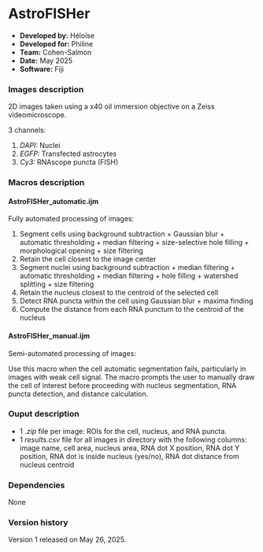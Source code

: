 # AstroFISHer

* **Developed by:** Héloïse
* **Developed for:** Philine
* **Team:** Cohen-Salmon
* **Date:** May 2025
* **Software:** Fiji


### Images description

2D images taken using a x40 oil immersion objective on a Zeiss videomicroscope.

3 channels:
  1. *DAPI:* Nuclei
  2. *EGFP:* Transfected astrocytes
  3. *Cy3:* RNAscope puncta (FISH)
     
### Macros description

#### AstroFISHer_automatic.ijm
Fully automated processing of images:
1. Segment cells using background subtraction + Gaussian blur + automatic thresholding + median filtering + size-selective hole filling + morphological opening + size filtering
2. Retain the cell closest to the image center
3. Segment nuclei using background subtraction + median filtering + automatic thresholding + median filtering + hole filling + watershed splitting + size filtering
4. Retain the nucleus closest to the centroid of the selected cell
5. Detect RNA puncta within the cell using Gaussian blur + maxima finding
6. Compute the distance from each RNA punctum to the centroid of the nucleus
   
#### AstroFISHer_manual.ijm
Semi-automated processing of images:

Use this macro when the cell automatic segmentation fails, particularly in images with weak cell signal. The macro prompts the user to manually draw the cell of interest before proceeding with nucleus segmentation, RNA puncta detection, and distance calculation.

### Ouput description

* 1 *.zip* file per image: ROIs for the cell, nucleus, and RNA puncta.
* 1 *results.csv* file for all images in directory with the following columns: image name, cell area, nucleus area,  RNA dot X position, RNA dot Y position, RNA dot is inside nucleus (yes/no), RNA dot distance from nucleus centroid	

### Dependencies

None

### Version history

Version 1 released on May 26, 2025.

